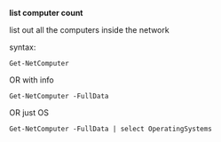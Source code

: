 **list computer count**

list out all the computers inside the network

syntax:
```
Get-NetComputer
```
OR with info
```
Get-NetComputer -FullData
```
OR just OS
```
Get-NetComputer -FullData | select OperatingSystems
```

